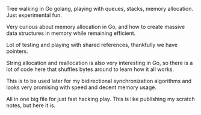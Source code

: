 Tree walking in Go golang, playing with queues, stacks, memory allocation. Just experimental fun.

Very curious about memory allocation in Go, and how to create massive data structures in memory while remaining efficient.

Lot of testing and playing with shared references, thankfully we have pointers.

String allocation and reallocation is also very interesting in Go, so there is a lot of code here that shuffles bytes around to learn how it all works.

This is to be used later for my bidirectional synchronization algorithms and looks very promising with speed and decent memory usage.

All in one big file for just fast hacking play. This is like publishing my scratch notes, but here it is.